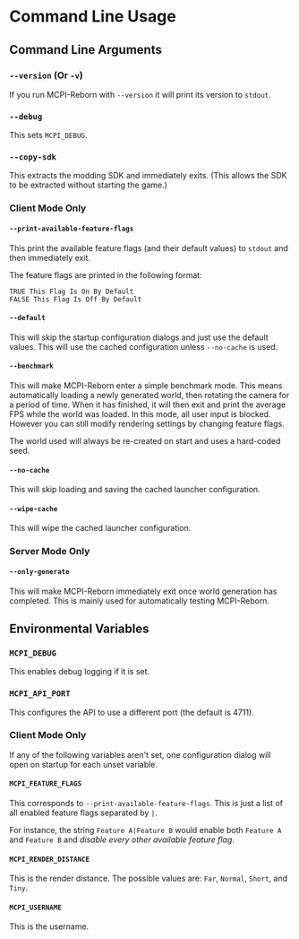 # Command Line Usage

## Command Line Arguments

### `--version` (Or `-v`)
If you run MCPI-Reborn with `--version` it will print its version to `stdout`.

### `--debug`
This sets `MCPI_DEBUG`.

### `--copy-sdk`
This extracts the modding SDK and immediately exits. (This allows the SDK to be extracted without starting the game.)

### Client Mode Only

#### `--print-available-feature-flags`
This print the available feature flags (and their default values) to `stdout` and then immediately exit.

The feature flags are printed in the following format:
```
TRUE This Flag Is On By Default
FALSE This Flag Is Off By Default
```

#### `--default`
This will skip the startup configuration dialogs and just use the default values. This will use the cached configuration unless `--no-cache` is used.

#### `--benchmark`
This will make MCPI-Reborn enter a simple benchmark mode. This means automatically loading a newly generated world, then rotating the camera for a period of time. When it has finished, it will then exit and print the average FPS while the world was loaded. In this mode, all user input is blocked. However you can still modify rendering settings by changing feature flags.

The world used will always be re-created on start and uses a hard-coded seed.

#### `--no-cache`
This will skip loading and saving the cached launcher configuration.

#### `--wipe-cache`
This will wipe the cached launcher configuration.

### Server Mode Only

#### `--only-generate`
This will make MCPI-Reborn immediately exit once world generation has completed. This is mainly used for automatically testing MCPI-Reborn.

## Environmental Variables

### `MCPI_DEBUG`
This enables debug logging if it is set.

### `MCPI_API_PORT`
This configures the API to use a different port (the default is 4711).

### Client Mode Only
If any of the following variables aren't set, one configuration dialog will open on startup for each unset variable.

#### `MCPI_FEATURE_FLAGS`
This corresponds to `--print-available-feature-flags`. This is just a list of all enabled feature flags separated by `|`.

For instance, the string `Feature A|Feature B` would enable both `Feature A` and `Feature B` and *disable every other available feature flag*.

#### `MCPI_RENDER_DISTANCE`
This is the render distance. The possible values are: `Far`, `Normal`, `Short`, and `Tiny`.

#### `MCPI_USERNAME`
This is the username.
